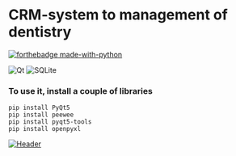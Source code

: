# CRM-system to management of dentistry

[![forthebadge made-with-python](http://ForTheBadge.com/images/badges/made-with-python.svg)](https://www.python.org/)

![Qt](https://img.shields.io/badge/Qt-%23217346.svg?style=for-the-badge&logo=Qt&logoColor=white)
![SQLite](https://img.shields.io/badge/sqlite-%2307405e.svg?style=for-the-badge&logo=sqlite&logoColor=white)

### To use it, install a couple of libraries
```
pip install PyQt5
pip install peewee
pip install pyqt5-tools
pip install openpyxl
```


[![Header](https://github.com/flexyw1be/DentalProject/blob/master/data/background.png)](https://github.com/flexyw1be/DentalProject/blob/master/data/readme.png)

